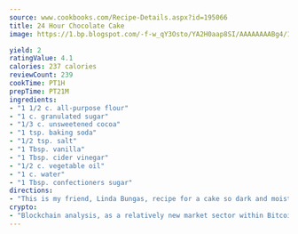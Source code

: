 ```yaml
---
source: www.cookbooks.com/Recipe-Details.aspx?id=195066
title: 24 Hour Chocolate Cake
image: https://1.bp.blogspot.com/-f-w_qY3Osto/YA2H0aap8SI/AAAAAAAABg4/17myAO5s9b8JksYvWDXpYkaDlcY0g6k_gCLcBGAsYHQ/s296/3.png

yield: 2
ratingValue: 4.1
calories: 237 calories
reviewCount: 239
cookTime: PT1H
prepTime: PT21M
ingredients:
- "1 1/2 c. all-purpose flour"
- "1 c. granulated sugar"
- "1/3 c. unsweetened cocoa"
- "1 tsp. baking soda"
- "1/2 tsp. salt"
- "1 Tbsp. vanilla"
- "1 Tbsp. cider vinegar"
- "1/2 c. vegetable oil"
- "1 c. water"
- "1 Tbsp. confectioners sugar"
directions:
- "This is my friend, Linda Bungas, recipe for a cake so dark and moist that it doesnt last long, hence the name."
crypto:
- "Blockchain analysis, as a relatively new market sector within Bitcoin, demonstrates the weakness of pseudonymity."
---
```


